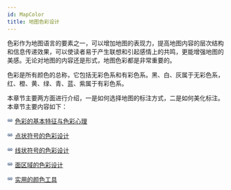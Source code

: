 ```yaml
---
id: MapColor
title: 地图色彩设计
---
```

色彩作为地图语言的要素之一，可以增加地图的表现力，提高地图内容的层次结构和信息传递效果，可以使读者易于产生联想和引起感情上的共鸣，更能增强地图的美感。无论对地图的内容还是形式，地图色彩都是非常重要的。

色彩是所有颜色的总称，它包括无彩色系和有彩色系。黑、白、灰属于无彩色系，红、橙、黄、绿、青、蓝、紫属于有彩色系。

本章节主要两方面进行介绍，一是如何选择地图的标注方式，二是如何美化标注。本章节主要内容如下：

![](../../img/smalltitle.png)
[色彩的基本特征与色彩心理](ColorCharacteristicsAndPsychology.htm)

![](../../img/smalltitle.png) [点状符号的色彩设计](SymbolColorDesign.htm)

![](../../img/smalltitle.png) [线状符号的色彩设计](LineColorDesign.htm)

![](../../img/smalltitle.png) [面区域的色彩设计](PolygonColorDesign.htm)

![](../../img/smalltitle.png) [实用的颜色工具](ColorTools.htm)

